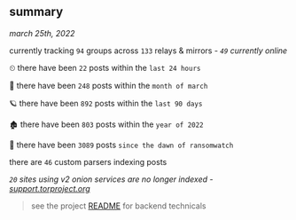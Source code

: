 
## summary
_march 25th, 2022_

currently tracking `94` groups across `133` relays & mirrors - _`49` currently online_

⏲ there have been `22` posts within the `last 24 hours`

🦈 there have been `248` posts within the `month of march`

🪐 there have been `892` posts within the `last 90 days`

🏚 there have been `803` posts within the `year of 2022`

🦕 there have been `3089` posts `since the dawn of ransomwatch`

there are `46` custom parsers indexing posts

_`20` sites using v2 onion services are no longer indexed - [support.torproject.org](https://support.torproject.org/onionservices/v2-deprecation/)_

> see the project [README](https://github.com/thetanz/ransomwatch#ransomwatch--) for backend technicals
